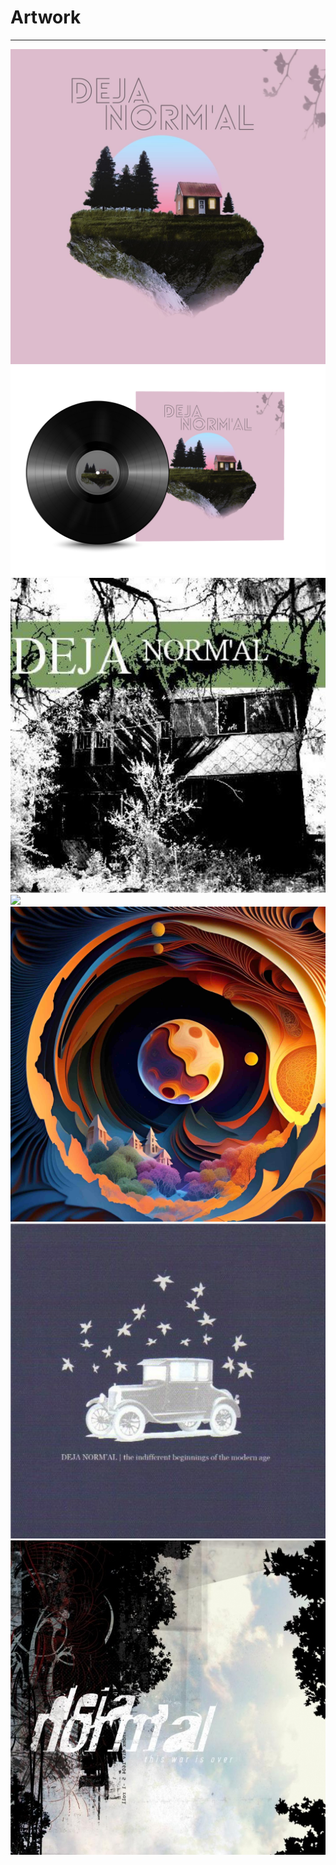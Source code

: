 # Artwork

---

![](Deja%20Normal%20Alternate%20Artwork.jpg)
![](Deja%20Vinyl.png)
![](From%20Atop%20a%20Burning%20Building.jpg)
![](Project%20Deja%20(400%20×%20200%20px).png)
![](Reimagination.JPG)
![](The%20Indifferent%20Beginnings%20Of%20The%20Modern%20Age.jpg)
![](This%20War%20Is%20Over.jpg)